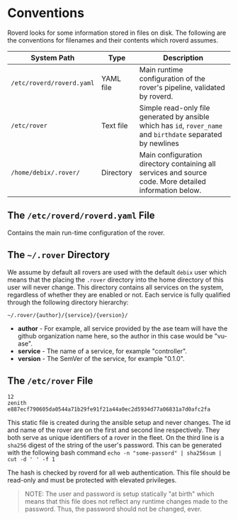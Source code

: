 # Conventions

Roverd looks for some information stored in files on disk. The following are the conventions for filenames and their contents which roverd assumes.


| System Path  | Type | Description |
|--------------|------|-------------|
| `/etc/roverd/roverd.yaml` | YAML file | Main runtime configuration of the rover's pipeline, validated by roverd. |
| `/etc/rover` | Text file | Simple read-only file generated by ansible which has `id`, `rover_name` and `birthdate` separated by newlines |
| `/home/debix/.rover/` | Directory | Main configuration directory containing all services and source code. More detailed information below. |



## The `/etc/roverd/roverd.yaml` File

Contains the main run-time configuration of the rover. 



## The `~/.rover` Directory

We assume by default all rovers are used with the default `debix` user which means that the placing the `.rover` directory into the home directory of this user will never change. This directory contains all services on the system, regardless of whether they are enabled or not. Each service is fully qualified through the following directory hierarchy:

  

`~/.rover/{author}/{service}/{version}/`

* **author** - For example, all service provided by the ase team will have the github organization name here, so the author in this case would be "vu-ase".
* **service** - The name of a service, for example "controller".
* **version** - The SemVer of the service, for example "0.1.0".


## The `/etc/rover` File
```
12
zenith
e887ecf790605da0544a71b29fe91f21a44a0ec2d5934d77a06831a7d0afc2fa
```
This static file is created during the ansible setup and never changes. The id and name of the rover are on the first and second line respectively. They both serve as unique identifiers of a rover in the fleet. On the third line is a `sha256` digest of the string of the user's password. This can be generated with the following bash command `echo -n "some-passord" | sha256sum | cut -d ' ' -f 1`

The hash is checked by roverd for all web authentication. This file should be read-only and must be protected with elevated privileges. 

> NOTE: The user and password is setup statically "at birth" which means that this file does not reflect any runtime changes made to the password. Thus, the password should not be changed, ever.



